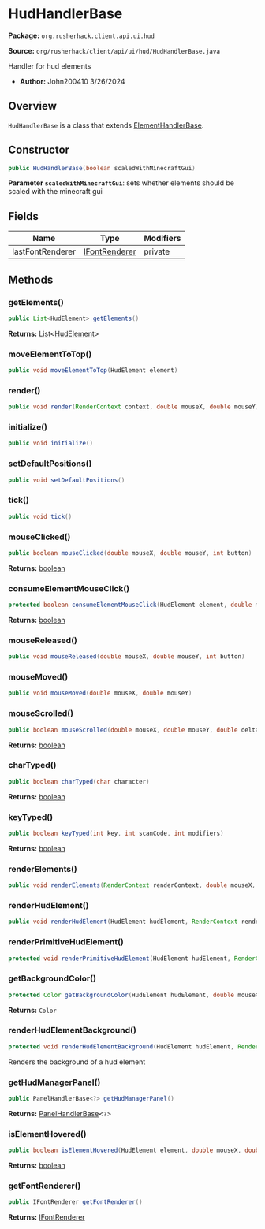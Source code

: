 # HudHandlerBase

**Package:** `org.rusherhack.client.api.ui.hud`

**Source:** `org/rusherhack/client/api/ui/hud/HudHandlerBase.java`

Handler for hud elements
* **Author:** John200410 3/26/2024



## Overview

`HudHandlerBase` is a class that extends [ElementHandlerBase](/client/api/ui/ElementHandlerBase.md).

## Constructor

```java
public HudHandlerBase(boolean scaledWithMinecraftGui)
```

**Parameter `scaledWithMinecraftGui`**: sets whether elements should be scaled with the minecraft gui



## Fields

| Name | Type | Modifiers |
|------|------|----------|
| lastFontRenderer | [IFontRenderer](/client/api/render/font/IFontRenderer.md) | private |


## Methods

### getElements()

```java
public List<HudElement> getElements()
```

**Returns:** [List](https://docs.oracle.com/en/java/javase/21/docs/api/java.base/java/util/List.html)<[HudElement](/client/api/feature/hud/HudElement.md)>

### moveElementToTop()

```java
public void moveElementToTop(HudElement element)
```

### render()

```java
public void render(RenderContext context, double mouseX, double mouseY)
```

### initialize()

```java
public void initialize()
```

### setDefaultPositions()

```java
public void setDefaultPositions()
```

### tick()

```java
public void tick()
```

### mouseClicked()

```java
public boolean mouseClicked(double mouseX, double mouseY, int button)
```

**Returns:** [boolean](https://docs.oracle.com/en/java/javase/21/docs/api/java.base/java/lang/Boolean.html)

### consumeElementMouseClick()

```java
protected boolean consumeElementMouseClick(HudElement element, double mouseX, double mouseY, int button)
```

**Returns:** [boolean](https://docs.oracle.com/en/java/javase/21/docs/api/java.base/java/lang/Boolean.html)

### mouseReleased()

```java
public void mouseReleased(double mouseX, double mouseY, int button)
```

### mouseMoved()

```java
public void mouseMoved(double mouseX, double mouseY)
```

### mouseScrolled()

```java
public boolean mouseScrolled(double mouseX, double mouseY, double delta)
```

**Returns:** [boolean](https://docs.oracle.com/en/java/javase/21/docs/api/java.base/java/lang/Boolean.html)

### charTyped()

```java
public boolean charTyped(char character)
```

**Returns:** [boolean](https://docs.oracle.com/en/java/javase/21/docs/api/java.base/java/lang/Boolean.html)

### keyTyped()

```java
public boolean keyTyped(int key, int scanCode, int modifiers)
```

**Returns:** [boolean](https://docs.oracle.com/en/java/javase/21/docs/api/java.base/java/lang/Boolean.html)

### renderElements()

```java
public void renderElements(RenderContext renderContext, double mouseX, double mouseY)
```

### renderHudElement()

```java
public void renderHudElement(HudElement hudElement, RenderContext renderContext, double mouseX, double mouseY)
```

### renderPrimitiveHudElement()

```java
protected void renderPrimitiveHudElement(HudElement hudElement, RenderContext renderContext, double mouseX, double mouseY)
```

### getBackgroundColor()

```java
protected Color getBackgroundColor(HudElement hudElement, double mouseX, double mouseY)
```

**Returns:** `Color`

### renderHudElementBackground()

```java
protected void renderHudElementBackground(HudElement hudElement, RenderContext renderContext, IRenderer2D renderer, double width, double height, int color)
```

Renders the background of a hud element

### getHudManagerPanel()

```java
public PanelHandlerBase<?> getHudManagerPanel()
```

**Returns:** [PanelHandlerBase](/client/api/ui/panel/PanelHandlerBase.md)<`?`>

### isElementHovered()

```java
public boolean isElementHovered(HudElement element, double mouseX, double mouseY)
```

**Returns:** [boolean](https://docs.oracle.com/en/java/javase/21/docs/api/java.base/java/lang/Boolean.html)

### getFontRenderer()

```java
public IFontRenderer getFontRenderer()
```

**Returns:** [IFontRenderer](/client/api/render/font/IFontRenderer.md)

